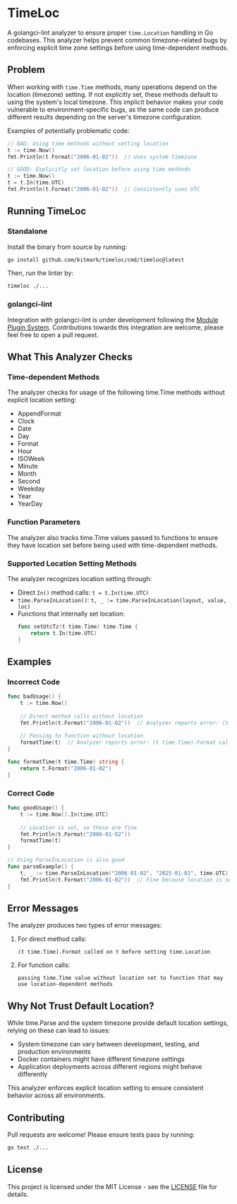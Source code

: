 # TimeLoc

A golangci-lint analyzer to ensure proper `time.Location` handling in Go codebases. This analyzer helps prevent common timezone-related bugs by enforcing explicit time zone settings before using time-dependent methods.

## Problem

When working with `time.Time` methods, many operations depend on the location (timezone) setting. If not explicitly set, these methods default to using the system's local timezone. This implicit behavior makes your code vulnerable to environment-specific bugs, as the same code can produce different results depending on the server's timezone configuration.

Examples of potentially problematic code:
```go
// BAD: Using time methods without setting location
t := time.Now()
fmt.Println(t.Format("2006-01-02"))  // Uses system timezone

// GOOD: Explicitly set location before using time methods
t := time.Now()
t = t.In(time.UTC)
fmt.Println(t.Format("2006-01-02"))  // Consistently uses UTC
```

## Running TimeLoc

### Standalone

Install the binary from source by running:
```bash
go install github.com/kitmark/timeloc/cmd/timeloc@latest
```

Then, run the linter by:
```bash
timeloc ./...
```

### golangci-lint

Integration with golangci-lint is under development following the [Module Plugin System](https://golangci-lint.run/plugins/module-plugins/). Contributions towards this integration are welcome, please feel free to open a pull request.

## What This Analyzer Checks

### Time-dependent Methods

The analyzer checks for usage of the following time.Time methods without explicit location setting:
- AppendFormat
- Clock
- Date
- Day
- Format
- Hour
- ISOWeek
- Minute
- Month
- Second
- Weekday
- Year
- YearDay

### Function Parameters

The analyzer also tracks time.Time values passed to functions to ensure they have location set before being used with time-dependent methods.

### Supported Location Setting Methods

The analyzer recognizes location setting through:
- Direct `In()` method calls: `t = t.In(time.UTC)`
- `time.ParseInLocation()`: `t, _ := time.ParseInLocation(layout, value, loc)`
- Functions that internally set location:
  ```go
  func setUtcTz(t time.Time) time.Time {
      return t.In(time.UTC)
  }
  ```

## Examples

### Incorrect Code

```go
func badUsage() {
    t := time.Now()
    
    // Direct method calls without location
    fmt.Println(t.Format("2006-01-02"))  // Analyzer reports error: (t time.Time).Format called on t before setting time.Location
    
    // Passing to function without location
    formatTime(t)  // Analyzer reports error: (t time.Time).Format called on t before setting time.Location
}

func formatTime(t time.Time) string {
    return t.Format("2006-01-02")
}
```

### Correct Code

```go
func goodUsage() {
    t := time.Now().In(time.UTC)
    
    // Location is set, so these are fine
    fmt.Println(t.Format("2006-01-02"))
    formatTime(t)
}

// Using ParseInLocation is also good
func parseExample() {
    t, _ := time.ParseInLocation("2006-01-02", "2025-01-01", time.UTC)
    fmt.Println(t.Format("2006-01-02"))  // Fine because location is set
}
```

## Error Messages

The analyzer produces two types of error messages:

1. For direct method calls:
   ```
   (t time.Time).Format called on t before setting time.Location
   ```

2. For function calls:
   ```
   passing time.Time value without location set to function that may use location-dependent methods
   ```

## Why Not Trust Default Location?

While time.Parse and the system timezone provide default location settings, relying on these can lead to issues:
- System timezone can vary between development, testing, and production environments
- Docker containers might have different timezone settings
- Application deployments across different regions might behave differently

This analyzer enforces explicit location setting to ensure consistent behavior across all environments.

## Contributing

Pull requests are welcome! Please ensure tests pass by running:

```bash
go test ./...
```

## License

This project is licensed under the MIT License - see the [LICENSE](LICENSE) file for details.

